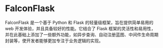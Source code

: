 # FalconFlask
FalconFlask 是一个基于 Python 和 Flask 的轻量级框架，旨在提供简单易用的 web 开发体验，并且具备较好的性能。它结合了 Flask 框架的灵活性和易用性，并在此基础上添加了一些额外功能，如异步查询、自动注册蓝图、中间件生命周期封装等，使开发者能够更加专注于业务逻辑的实现。
